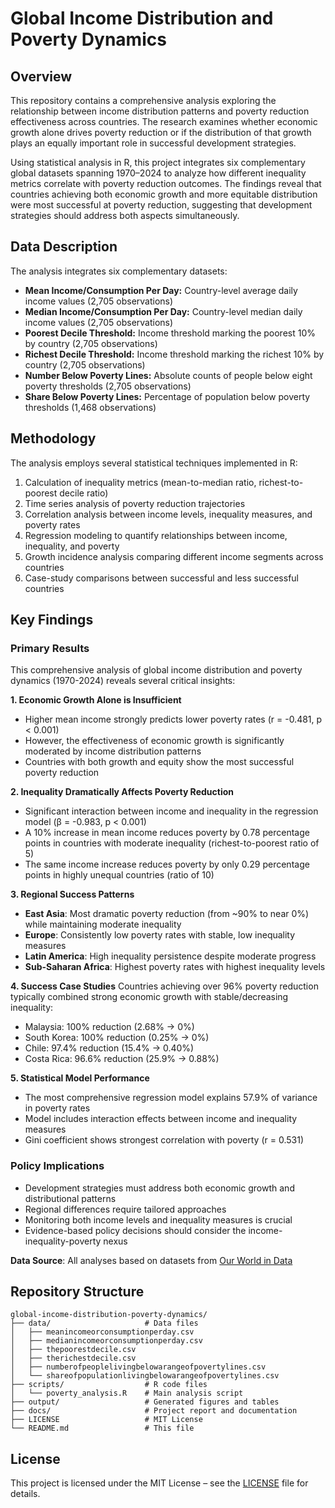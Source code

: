 # Global Income Distribution and Poverty Dynamics  

## Overview  

This repository contains a comprehensive analysis exploring the relationship between income distribution patterns and poverty reduction effectiveness across countries. The research examines whether economic growth alone drives poverty reduction or if the distribution of that growth plays an equally important role in successful development strategies.  

Using statistical analysis in R, this project integrates six complementary global datasets spanning 1970–2024 to analyze how different inequality metrics correlate with poverty reduction outcomes. The findings reveal that countries achieving both economic growth and more equitable distribution were most successful at poverty reduction, suggesting that development strategies should address both aspects simultaneously.  

## Data Description  

The analysis integrates six complementary datasets:  

- **Mean Income/Consumption Per Day:** Country-level average daily income values (2,705 observations)  
- **Median Income/Consumption Per Day:** Country-level median daily income values (2,705 observations)  
- **Poorest Decile Threshold:** Income threshold marking the poorest 10% by country (2,705 observations)  
- **Richest Decile Threshold:** Income threshold marking the richest 10% by country (2,705 observations)  
- **Number Below Poverty Lines:** Absolute counts of people below eight poverty thresholds (2,705 observations)  
- **Share Below Poverty Lines:** Percentage of population below poverty thresholds (1,468 observations)  


## Methodology  

The analysis employs several statistical techniques implemented in R:  

1. Calculation of inequality metrics (mean-to-median ratio, richest-to-poorest decile ratio)  
2. Time series analysis of poverty reduction trajectories  
3. Correlation analysis between income levels, inequality measures, and poverty rates  
4. Regression modeling to quantify relationships between income, inequality, and poverty  
5. Growth incidence analysis comparing different income segments across countries  
6. Case-study comparisons between successful and less successful countries  

## Key Findings  

### Primary Results
This comprehensive analysis of global income distribution and poverty dynamics (1970-2024) reveals several critical insights:

**1. Economic Growth Alone is Insufficient**
- Higher mean income strongly predicts lower poverty rates (r = -0.481, p < 0.001)
- However, the effectiveness of economic growth is significantly moderated by income distribution patterns
- Countries with both growth and equity show the most successful poverty reduction

**2. Inequality Dramatically Affects Poverty Reduction**
- Significant interaction between income and inequality in the regression model (β = -0.983, p < 0.001)
- A 10% increase in mean income reduces poverty by 0.78 percentage points in countries with moderate inequality (richest-to-poorest ratio of 5)
- The same income increase reduces poverty by only 0.29 percentage points in highly unequal countries (ratio of 10)

**3. Regional Success Patterns**
- **East Asia**: Most dramatic poverty reduction (from ~90% to near 0%) while maintaining moderate inequality
- **Europe**: Consistently low poverty rates with stable, low inequality measures
- **Latin America**: High inequality persistence despite moderate progress
- **Sub-Saharan Africa**: Highest poverty rates with highest inequality levels

**4. Success Case Studies**
Countries achieving over 96% poverty reduction typically combined strong economic growth with stable/decreasing inequality:
- Malaysia: 100% reduction (2.68% → 0%)
- South Korea: 100% reduction (0.25% → 0%)
- Chile: 97.4% reduction (15.4% → 0.40%)
- Costa Rica: 96.6% reduction (25.9% → 0.88%)

**5. Statistical Model Performance**
- The most comprehensive regression model explains 57.9% of variance in poverty rates
- Model includes interaction effects between income and inequality measures
- Gini coefficient shows strongest correlation with poverty (r = 0.531)

### Policy Implications
- Development strategies must address both economic growth and distributional patterns
- Regional differences require tailored approaches
- Monitoring both income levels and inequality measures is crucial
- Evidence-based policy decisions should consider the income-inequality-poverty nexus

**Data Source**: All analyses based on datasets from [Our World in Data](https://ourworldindata.org/poverty)


## Repository Structure 
```  
global-income-distribution-poverty-dynamics/
├── data/                     # Data files
│   ├── meanincomeorconsumptionperday.csv
│   ├── medianincomeorconsumptionperday.csv
│   ├── thepoorestdecile.csv
│   ├── therichestdecile.csv
│   ├── numberofpeoplelivingbelowarangeofpovertylines.csv
│   └── shareofpopulationlivingbelowarangeofpovertylines.csv
├── scripts/                  # R code files
│   └── poverty_analysis.R    # Main analysis script
├── output/                   # Generated figures and tables
├── docs/                     # Project report and documentation
├── LICENSE                   # MIT License
└── README.md                 # This file
``` 

## License

This project is licensed under the MIT License – see the [LICENSE](LICENSE) file for details.
